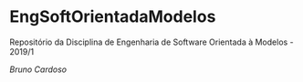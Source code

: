 # EngSoftOrientadaModelos
Repositório da Disciplina de Engenharia de Software Orientada à Modelos - 2019/1

*Bruno Cardoso*
